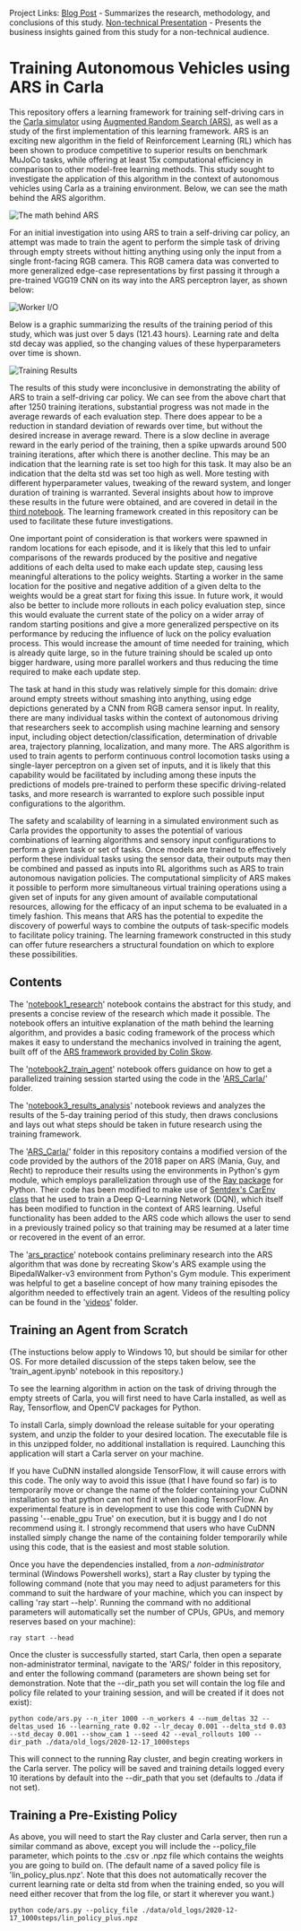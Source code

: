 Project Links:
[Blog Post](https://natecibik.medium.com/training-autonomous-vehicles-using-augmented-random-search-in-carla-19fcbe62b697) - Summarizes the research, methodology, and conclusions of this study.
[Non-technical Presentation](https://youtu.be/ILbmBa5MAtI) - Presents the business insights gained from this study for a non-technical audience.

# Training Autonomous Vehicles using ARS in Carla

This repository offers a learning framework for training self-driving cars in the [Carla simulator](https://carla.org/) using [Augmented Random Search (ARS)](https://arxiv.org/pdf/1803.07055.pdf), as well as a study of the first implementation of this learning framework. ARS is an exciting new algorithm in the field of Reinforcement Learning (RL) which has been shown to produce competitive to superior results on benchmark MuJoCo tasks, while offering at least 15x computational efficiency in comparison to other model-free learning methods. This study sought to investigate the application of this algorithm in the context of autonomous vehicles using Carla as a training environment. Below, we can see the math behind the ARS algorithm.

![The math behind ARS](images/ars_formula_explained.png)

For an initial investigation into using ARS to train a self-driving car policy, an attempt was made to train the agent to perform the simple task of driving through empty streets without hitting anything using only the input from a single front-facing RGB camera. This RGB camera data was converted to more generalized edge-case representations by first passing it through a pre-trained VGG19 CNN on its way into the ARS perceptron layer, as shown below:

![Worker I/O](images/WorkerIO.png)

Below is a graphic summarizing the results of the training period of this study, which was just over 5 days (121.43 hours). Learning rate and delta std decay was applied, so the changing values of these hyperparameters over time is shown.

![Training Results](images/training_results.png)

The results of this study were inconclusive in demonstrating the ability of ARS to train a self-driving car policy. We can see from the above chart that after 1250 training iterations, substantial progress was not made in the average rewards of each evaluation step. There does appear to be a reduction in standard deviation of rewards over time, but without the desired increase in average reward. There is a slow decline in average reward in the early period of the training, then a spike upwards around 500 training iterations, after which there is another decline. This may be an indication that the learning rate is set too high for this task. It may also be an indication that the delta std was set too high as well. More testing with different hyperparameter values, tweaking of the reward system, and longer duration of training is warranted. Several insights about how to improve these results in the future were obtained, and are covered in detail in the [third notebook](notebook3_results_analysis.ipynb). The learning framework created in this repository can be used to facilitate these future investigations. 

One important point of consideration is that workers were spawned in random locations for each episode, and it is likely that this led to unfair comparisons of the rewards produced by the positive and negative additions of each delta used to make each update step, causing less meaningful alterations to the policy weights. Starting a worker in the same location for the positive and negative addition of a given delta to the weights would be a great start for fixing this issue. In future work, it would also be better to include more rollouts in each policy evaluation step, since this would evaluate the current state of the policy on a wider array of random starting positions and give a more generalized perspective on its performance by reducing the influence of luck on the policy evaluation process. This would increase the amount of time needed for training, which is already quite large, so in the future training should be scaled up onto bigger hardware, using more parallel workers and thus reducing the time required to make each update step.

The task at hand in this study was relatively simple for this domain: drive around empty streets without smashing into anything, using edge depictions generated by a CNN from RGB camera sensor input. In reality, there are many individual tasks within the context of autonomous driving that researchers seek to accomplish using machine learning and sensory input, including object detection/classification, determination of drivable area, trajectory planning, localization, and many more. The ARS algorithm is used to train agents to perform continuous control locomotion tasks using a single-layer perceptron on a given set of inputs, and it is likely that this capability would be facilitated by including among these inputs the predictions of models pre-trained to perform these specific driving-related tasks, and more research is warranted to explore such possible input configurations to the algorithm.

The safety and scalability of learning in a simulated environment such as Carla provides the opportunity to asses the potential of various combinations of learning algorithms and sensory input configurations to perform a given task or set of tasks. Once models are trained to effectively perform these individual tasks using the sensor data, their outputs may then be combined and passed as inputs into RL algorithms such as ARS to train autonomous navigation policies. The computational simplicity of ARS makes it possible to perform more simultaneous virtual training operations using a given set of inputs for any given amount of available computational resources, allowing for the efficacy of an input schema to be evaluated in a timely fashion. This means that ARS has the potential to expedite the discovery of powerful ways to combine the outputs of task-specific models to facilitate policy training. The learning framework constructed in this study can offer future researchers a structural foundation on which to explore these possibilities.


## Contents
The '[notebook1_research](notebook1_research.ipynb)' notebook contains the abstract for this study, and presents a concise review of the research which made it possible. The notebook offers an intuitive explanation of the math behind the learning algorithm, and provides a basic coding framework of the process which makes it easy to understand the mechanics involved in training the agent, built off of the [ARS framework provided by Colin Skow](https://github.com/colinskow/move37/tree/master/ars). 

The '[notebook2_train_agent](notebook2_train_agent.ipynb)' notebook offers guidance on how to get a parallelized training session started using the code in the '[ARS_Carla/](ARS_Carla/)' folder.

The '[notebook3_results_analysis](notebook3_results_analysis.ipynb)' notebook reviews and analyzes the results of the 5-day training period of this study, then draws conclusions and lays out what steps should be taken in future research using the training framework.

The '[ARS_Carla/](ARS_Carla/)' folder in this repository contains a modified version of the code provided by the authors of the 2018 paper on ARS (Mania, Guy, and Recht) to reproduce their results using the environments in Python's gym module, which employs parallelization through use of the [Ray package](https://docs.ray.io/en/latest/) for Python. Their code has been modified to make use of [Sentdex's CarEnv class](https://pythonprogramming.net/reinforcement-learning-self-driving-autonomous-cars-carla-python/) that he used to train a Deep Q-Learning Network (DQN), which itself has been modified to function in the context of ARS learning. Useful functionality has been added to the ARS code which allows the user to send in a previously trained policy so that training may be resumed at a later time or recovered in the event of an error.

The '[ars_practice](ars_practice.ipynb)' notebook contains preliminary research into the ARS algorithm that was done by recreating Skow's ARS example using the BipedalWalker-v3 environment from Python's Gym module. This experiment was helpful to get a baseline concept of how many training episodes the algorithm needed to effectively train an agent. Videos of the resulting policy can be found in the '[videos](videos/)' folder.


## Training an Agent from Scratch
(The instuctions below apply to Windows 10, but should be similar for other OS. For more detailed discussion of the steps taken below, see the 'train_agent.ipynb' notebook in this repository.)

To see the learning algorithm in action on the task of driving through the empty streets of Carla, you will first need to have Carla installed, as well as Ray, Tensorflow, and OpenCV packages for Python.

To install Carla, simply download the release suitable for your operating system, and unzip the folder to your desired location. The executable file is in this unzipped folder, no additional installation is required. Launching this application will start a Carla server on your machine.

If you have CuDNN installed alongside TensorFlow, it will cause errors with this code. The only way to avoid this issue (that I have found so far) is to temporarily move or change the name of the folder containing your CuDNN installation so that python can not find it when loading TensorFlow. An experimental feature is in development to use this code with CuDNN by passing '--enable_gpu True' on execution, but it is buggy and I do not recommend using it. I strongly recommend that users who have CuDNN installed simply change the name of the containing folder temporarily while using this code, that is the easiest and most stable solution.

Once you have the dependencies installed, from a *non-administrator* terminal (Windows Powershell works), start a Ray cluster by typing the following command (note that you may need to adjust parameters for this command to suit the hardware of your machine, which you can inspect by calling 'ray start --help'. Running the command with no additional parameters will automatically set the number of CPUs, GPUs, and memory reserves based on your machine):

```
ray start --head
```

Once the cluster is successfully started, start Carla, then open a separate non-administrator terminal, navigate to the 'ARS/' folder in this repository, and enter the following command (parameters are shown being set for demonstration. Note that the --dir_path you set will contain the log file and policy file related to your training session, and will be created if it does not exist):

```
python code/ars.py --n_iter 1000 --n_workers 4 --num_deltas 32 --deltas_used 16 --learning_rate 0.02 --lr_decay 0.001 --delta_std 0.03 --std_decay 0.001 --show_cam 1 --seed 42 --eval_rollouts 100 --dir_path ./data/old_logs/2020-12-17_1000steps
```

This will connect to the running Ray cluster, and begin creating workers in the Carla server. The policy will be saved and training details logged every 10 iterations by default into the --dir_path that you set (defaults to ./data if not set).


## Training a Pre-Existing Policy
As above, you will need to start the Ray cluster and Carla server, then run a similar command as above, except you will include the --policy_file parameter, which points to the .csv or .npz file which contains the weights you are going to build on. (The default name of a saved policy file is 'lin_policy_plus.npz'. Note that this does not automatically recover the current learning rate or delta std from when the training ended, so you will need either recover that from the log file, or start it wherever you want.)

```
python code/ars.py --policy_file ./data/old_logs/2020-12-17_1000steps/lin_policy_plus.npz
```